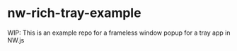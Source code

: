 # nw-rich-tray-example
WIP: This is an example repo for a frameless window popup for a tray app in NW.js
